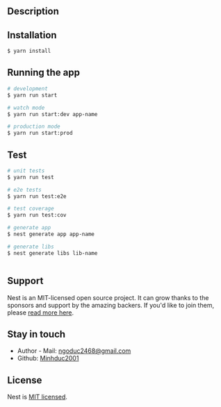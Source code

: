 ## Description

## Installation

```bash
$ yarn install
```

## Running the app

```bash
# development
$ yarn run start

# watch mode
$ yarn run start:dev app-name

# production mode
$ yarn run start:prod
```

## Test

```bash
# unit tests
$ yarn run test

# e2e tests
$ yarn run test:e2e

# test coverage
$ yarn run test:cov
```

```bash
# generate app
$ nest generate app app-name

# generate libs
$ nest generate libs lib-name
```

```typescript

```

## Support

Nest is an MIT-licensed open source project. It can grow thanks to the sponsors and support by the amazing backers. If you'd like to join them, please [read more here](https://docs.nestjs.com/support).

## Stay in touch

- Author - Mail: ngoduc2468@gmail.com
- Github: [Minhduc2001](github.com/minhduc2001)

## License

Nest is [MIT licensed](LICENSE).

```

```
